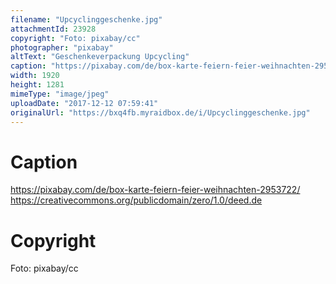 ```yaml
---
filename: "Upcyclinggeschenke.jpg"
attachmentId: 23928
copyright: "Foto: pixabay/cc"
photographer: "pixabay"
altText: "Geschenkeverpackung Upcycling"
caption: "https://pixabay.com/de/box-karte-feiern-feier-weihnachten-2953722/ https://creativecommons.org/publicdomain/zero/1.0/deed.de\n"
width: 1920
height: 1281
mimeType: "image/jpeg"
uploadDate: "2017-12-12 07:59:41"
originalUrl: "https://bxq4fb.myraidbox.de/i/Upcyclinggeschenke.jpg"
---
```


# Caption

https://pixabay.com/de/box-karte-feiern-feier-weihnachten-2953722/ https://creativecommons.org/publicdomain/zero/1.0/deed.de


# Copyright

Foto: pixabay/cc
